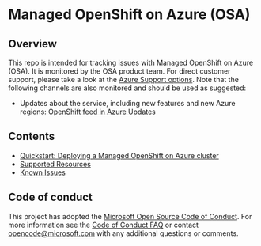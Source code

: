 # Managed OpenShift on Azure (OSA)

## Overview

This repo is intended for tracking issues with Managed OpenShift on Azure (OSA). It is monitored by the OSA product team. For direct customer support, please take a look at the [Azure Support options](https://azure.microsoft.com/support/options/). Note that the following channels are also monitored and should be used as suggested:

- Updates about the service, including new features and new Azure regions: [OpenShift feed in Azure Updates](https://azure.microsoft.com/updates/?product=kubernetes-service)

## Contents

- [Quickstart: Deploying a Managed OpenShift on Azure cluster](/docs/openshift-on-azure-walkthrough.md)
- [Supported Resources](/docs/supported-resources.md)
- [Known Issues](/docs/known-issues.md)

## Code of conduct

This project has adopted the [Microsoft Open Source Code of Conduct](https://opensource.microsoft.com/codeofconduct/). For more information see the [Code of Conduct FAQ](https://opensource.microsoft.com/codeofconduct/faq) or contact [opencode@microsoft.com](mailto:opencode@microsoft.com) with any additional questions or comments.
